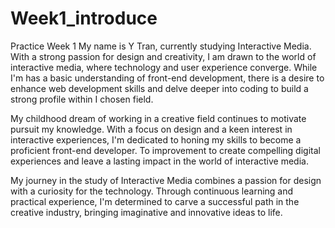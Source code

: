 # Week1_introduce
Practice Week 1
My name is Y Tran, currently studying Interactive Media. With a strong passion for design and creativity, I am drawn to the world of interactive media, where technology and user experience converge. While I'm has a basic understanding of front-end development, there is a desire to enhance web development skills and delve deeper into coding to build a strong profile within I chosen field.

My childhood dream of working in a creative field continues to motivate pursuit my knowledge. With a focus on design and a keen interest in interactive experiences, I'm dedicated to honing my skills to become a proficient front-end developer. To improvement  to create compelling digital experiences and leave a lasting impact in the world of interactive media.

My journey in the study of Interactive Media combines a passion for design with a curiosity for the technology. Through continuous learning and practical experience, I'm determined to carve a successful path in the creative industry, bringing imaginative and innovative ideas to life.
